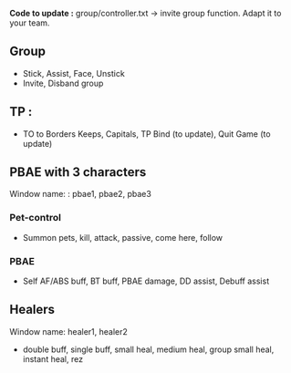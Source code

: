 **Code to update :**
group/controller.txt -> invite group function. Adapt it to your team.

## Group
- Stick, Assist, Face, Unstick
- Invite, Disband group

## TP :
- TO to Borders Keeps, Capitals, TP Bind (to update), Quit Game (to update)

## PBAE with 3 characters
Window name: : pbae1, pbae2, pbae3

### Pet-control
- Summon pets, kill, attack, passive, come here, follow

### PBAE
- Self AF/ABS buff, BT buff, PBAE damage, DD assist, Debuff assist

## Healers
Window name: healer1, healer2
 - double buff, single buff, small heal, medium heal, group small heal, instant heal, rez
